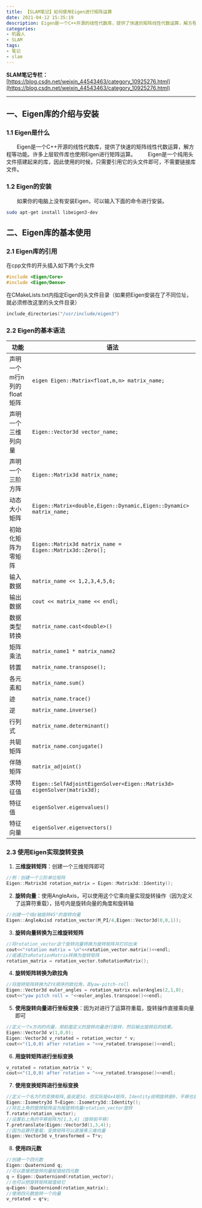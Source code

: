 ```yaml
---
title: 【SLAM笔记】如何使用Eigen进行矩阵运算
date: 2021-04-12 15:35:19
description: Eigen是一个C++开源的线性代数库，提供了快速的矩阵线性代数运算，解方程等功能。许多上层软件库也使用Eigen进行矩阵运算。Eigen是一个纯用头文件搭建起来的库，因此使用的时候，只需要引用它的头文件即可，不需要链接库文件。
categories:
- 机器人
- SLAM
tags:
- 笔记
- slam
---
```


**SLAM笔记专栏：**[https://blog.csdn.net/weixin_44543463/category_10925276.html](https://blog.csdn.net/weixin_44543463/category_10925276.html)

---
## 一、Eigen库的介绍与安装
### 1.1 Eigen是什么
&emsp;&emsp;Eigen是一个C++开源的线性代数库，提供了快速的矩阵线性代数运算，解方程等功能。许多上层软件库也使用Eigen进行矩阵运算。
&emsp;&emsp;Eigen是一个纯用头文件搭建起来的库，因此使用的时候，只需要引用它的头文件即可，不需要链接库文件。
### 1.2 Eigen的安装
&emsp;&emsp;如果你的电脑上没有安装Eigen，可以输入下面的命令进行安装。
```bash
sudo apt-get install libeigen3-dev
```
## 二、Eigen库的基本使用
### 2.1 Eigen库的引用
在cpp文件的开头插入如下两个头文件
```cpp
#include <Eigen/Core>
#include <Eigen/Dense>
```
在CMakeLists.txt内指定Eigen的头文件目录（如果把Eigen安装在了不同位址，就必须修改这里的头文件目录）
```c
include_directories("/usr/include/eigen3")
```
### 2.2 Eigen的基本语法

|功能|语法
|-|-
|声明一个m行n列的 float 矩阵|`eigen Eigen::Matrix<float,m,n> matrix_name;`
|声明一个三维列向量|`Eigen::Vector3d vector_name;`
|声明一个三阶方阵|`Eigen::Matrix3d matrix_name;`
|动态大小矩阵|`Eigen::Matrix<double,Eigen::Dynamic,Eigen::Dynamic> matrix_name;`
|初始化矩阵为零矩阵|`Eigen::Matrix3d matrix_name = Eigen::Matrix3d::Zero();`
|输入数据|`matrix_name << 1,2,3,4,5,6;`
|输出数据|`cout << matrix_name << endl;`
|数据类型转换|`matrix_name.cast<double>()`
|矩阵乘法|`matrix_name1 * matrix_name2`
|转置|`matrix_name.transpose();`
|各元素和|`matrix_name.sum()`
|迹|`matrix_name.trace()`
|逆|`matrix_name.inverse()`
|行列式|`matrix_name.determinant()`
|共轭矩阵|`matrix_name.conjugate()`
|伴随矩阵|`matrix_adjoint()`
|求特征值|`Eigen::SelfAdjointEigenSolver<Eigen::Matrix3d> eigenSolver(matrix3d);`
|特征值|`eigenSolver.eigenvalues()`
|特征向量|`eigenSolver.eigenvectors()`

### 2.3 使用Eigen实现旋转变换
1. **三维旋转矩阵**：创建一个三维矩阵即可
```cpp
//例：创建一个三阶单位矩阵
Eigen::Matrix3d rotation_matrix = Eigen::Matrix3d::Identity();
```
2. **旋转向量**：使用AngleAxis，可以使用这个它乘向量实现旋转操作（因为定义了运算符重载），括号内是旋转向量的角度和旋转轴
```cpp
//创建一个绕z轴旋转45°的旋转向量
Eigen::AngleAxisd rotation_vector(M_PI/4,Eigen::Vector3d(0,0,1));
```
3. **旋转向量转换为三维旋转矩阵**
```cpp
//将rotation_vector这个旋转向量转换为旋转矩阵并打印出来
cout<<"rotation matrix = \n"<<rotation_vector.matrix()<<endl;
//或通过toRotationMatrix转换为旋转矩阵
rotation_matrix = rotation_vector.toRotationMatrix();
```
4. **旋转矩阵转换为欧拉角**
```cpp
//将旋转矩阵转换为ZYX顺序的欧拉角，即yaw-pitch-roll
Eigen::Vector3d euler_angles = rotation_matrix.eulerAngles(2,1,0);
cout<<"yaw pitch roll = "<<euler_angles.transpose()<<endl;
```
5. **使用旋转向量进行坐标变换**：因为对进行了运算符重载，旋转操作直接乘向量即可
```cpp
//定义一个x方向的向量，用前面定义的旋转向量进行旋转，然后输出旋转后的结果。
Eigen::Vector3d v(1,0,0);
Eigen::Vector3d v_rotated = rotation_vector * v;
cout<<"(1,0,0) after rotation = "<<v_rotated.transpose()<<endl;
```
6. **用旋转矩阵进行坐标变换**
```cpp
v_rotated = rotation_matrix * v;
cout<<"(1,0,0) after rotation = "<<v_rotated.transpose()<<endl;
```
7. **使用变换矩阵进行坐标变换**
```cpp
//定义一个名为T的变换矩阵,虽说是3d，但实际是4x4矩阵，Identity说明旋转是0，平移也是0
Eigen::Isometry3d T=Eigen::Isometry3d::Identity();
//将左上角的旋转矩阵设为按旋转向量rotation_vector旋转
T.rotate(rotation_vector);
//设置右上角的平移矩阵为[1,3,4]（旋转前平移）
T.pretranslate(Eigen::Vector3d(1,3,4));
//因为运算符重载，变换矩阵可以直接乘三维向量
Eigen::Vector3d v_transformed = T*v;
```
8. **使用四元数**
```cpp
//创建一个四元数
Eigen::Quaterniond q;
//可以直接把旋转向量赋值给四元数
q = Eigen::Quaterniond(rotation_vector);
//也可以把旋转矩阵赋值给它
q=Eigen::Quaterniond(rotation_matrix);
//使用四元数旋转一个向量
v_rotated = q*v;
```